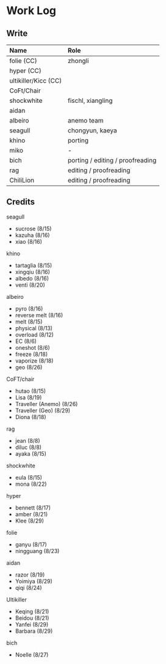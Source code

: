 # Work Log

## Write

| Name | Role |
| :--- | :--- |
| folie \(CC\) | zhongli |
| hyper \(CC\) |  |
| ultikiller/Kicc \(CC\) |  |
| CoFt/Chair |  |
| shockwhite | fischl, xiangling |
| aidan |  |
| albeiro | anemo team |
| seagull | chongyun, kaeya |
| khino | porting |
| miko | - |
| bich | porting / editing / proofreading |
| rag | editing / proofreading |
| ChiliLion | editing / proofreading |

## Credits

seagull

* sucrose \(8/15\)
* kazuha \(8/16\)
* xiao \(8/16\)

khino 

* tartaglia \(8/15\)
* xingqiu \(8/16\)
* albedo \(8/16\)
* venti \(8/20\)

albeiro

* pyro \(8/16\)
* reverse melt \(8/16\)
* melt \(8/15\)
* physical \(8/13\)
* overload \(8/12\)
* EC \(8/6\)
* oneshot \(8/6\)
* freeze \(8/18\)
* vaporize \(8/18\)
* geo \(8/26\)

CoFT/chair 

* hutao \(8/15\)
* Lisa \(8/19\)
* Traveller \(Anemo\) \(8/26\)
* Traveller \(Geo\) \(8/29\)
* Diona \(8/18\)

rag

* jean \(8/8\)
* diluc \(8/8\)
* ayaka \(8/15\)

shockwhite

* eula \(8/15\)
* mona \(8/22\)

hyper

* bennett \(8/17\)
* amber \(8/21\)
* Klee \(8/29\)

folie

* ganyu \(8/17\)
* ningguang \(8/23\)

aidan

* razor \(8/19\)
* Yoimiya \(8/29\)
* qiqi \(8/24\)

Ultikiller

* Keqing \(8/21\)
* Beidou \(8/21\)
* Yanfei \(8/29\)
* Barbara \(8/29\)

bich

* Noelle \(8/27\)

